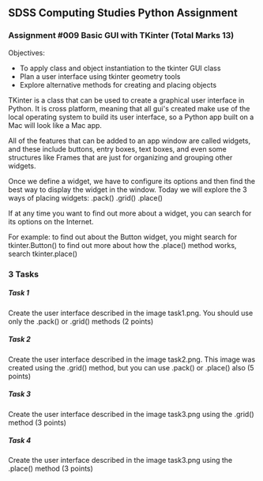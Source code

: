## SDSS Computing Studies Python Assignment
### Assignment #009 Basic GUI with TKinter (Total Marks 13)

Objectives:
* To apply class and object instantiation to the tkinter GUI class
* Plan a user interface using tkinter geometry tools
* Explore alternative methods for creating and placing objects

TKinter is a class that can be used to create a graphical user interface
in Python.  It is cross platform, meaning that all gui's created make
use of the local operating system to build its user interface, so a 
Python app built on a Mac will look like a Mac app.

All of the features that can be added to an app window are called widgets,
and these include buttons, entry boxes, text boxes, and even some
structures like Frames that are just for organizing and grouping other widgets.

Once we define a widget, we have to configure its options and then find the
best way to display the widget in the window.
Today we will explore the 3 ways of placing widgets:
.pack() 
.grid()
.place()

If at any time you want to find out more about a widget, you can search for
its options on the Internet.

For example:
to find out about the Button widget, you might search for tkinter.Button()
to find out more about how the .place() method works, search tkinter.place()


### 3 Tasks

##### Task 1
Create the user interface described in the image task1.png.
You should use only the .pack() or .grid() methods
(2 points) 

##### Task 2
Create the user interface described in the image task2.png.
This image was created using the .grid() method, but you can
use .pack() or .place() also
(5 points)

##### Task 3
Create the user interface described in the image task3.png
using the .grid() method
(3 points)

##### Task 4
Create the user interface described in the image task3.png
using the .place() method
(3 points)
